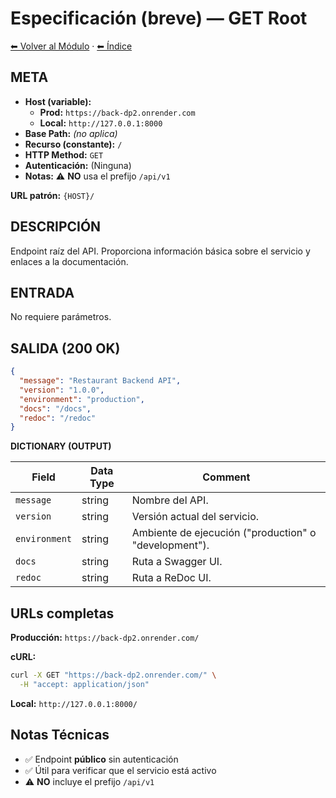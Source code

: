 # Especificación (breve) — GET Root

[⬅ Volver al Módulo](../README.md) · [⬅ Índice](../../../README.md)

## META

- **Host (variable):**
  - **Prod:** `https://back-dp2.onrender.com`
  - **Local:** `http://127.0.0.1:8000`
- **Base Path:** *(no aplica)*
- **Recurso (constante):** `/`
- **HTTP Method:** `GET`
- **Autenticación:** (Ninguna)
- **Notas:** ⚠️ **NO** usa el prefijo `/api/v1`

**URL patrón:** `{HOST}/`

## DESCRIPCIÓN

Endpoint raíz del API. Proporciona información básica sobre el servicio y enlaces a la documentación.

## ENTRADA

No requiere parámetros.

## SALIDA (200 OK)

```json
{
  "message": "Restaurant Backend API",
  "version": "1.0.0",
  "environment": "production",
  "docs": "/docs",
  "redoc": "/redoc"
}
```

**DICTIONARY (OUTPUT)**

| Field | Data Type | Comment |
|-------|-----------|---------|
| `message` | string | Nombre del API. |
| `version` | string | Versión actual del servicio. |
| `environment` | string | Ambiente de ejecución ("production" o "development"). |
| `docs` | string | Ruta a Swagger UI. |
| `redoc` | string | Ruta a ReDoc UI. |

## URLs completas

**Producción:** `https://back-dp2.onrender.com/`

**cURL:**
```bash
curl -X GET "https://back-dp2.onrender.com/" \
  -H "accept: application/json"
```

**Local:** `http://127.0.0.1:8000/`

## Notas Técnicas

- ✅ Endpoint **público** sin autenticación
- ✅ Útil para verificar que el servicio está activo
- ⚠️ **NO** incluye el prefijo `/api/v1`
